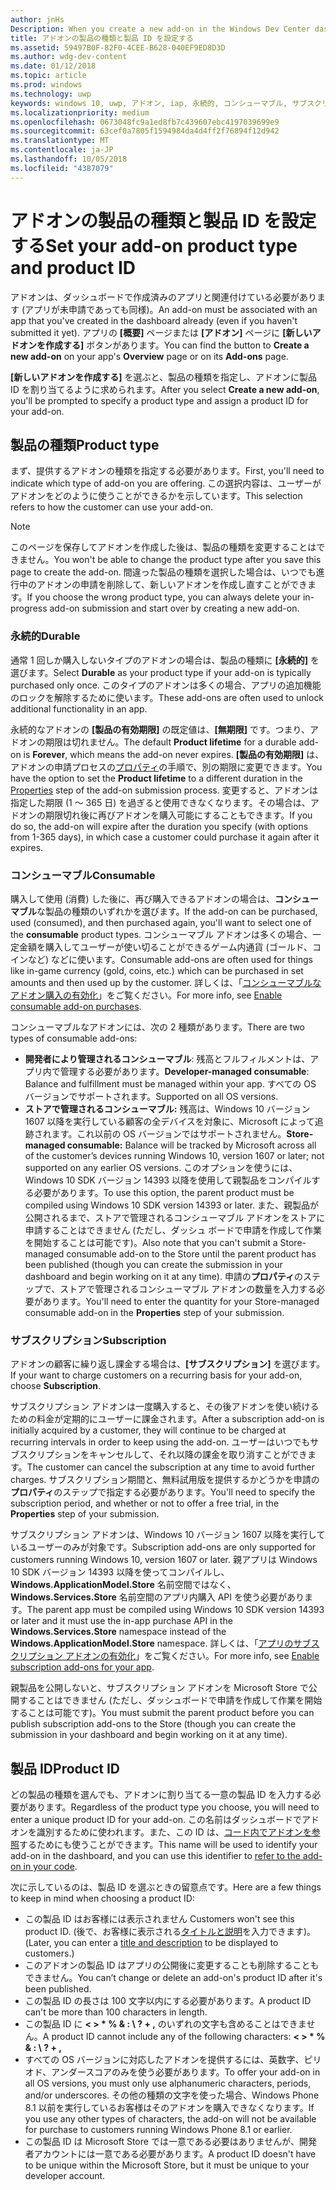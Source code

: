 ```yaml
---
author: jnHs
Description: When you create a new add-on in the Windows Dev Center dashboard, you need to specify a product type and assign it a product ID.
title: アドオンの製品の種類と製品 ID を設定する
ms.assetid: 59497B0F-82F0-4CEE-B628-040EF9ED8D3D
ms.author: wdg-dev-content
ms.date: 01/12/2018
ms.topic: article
ms.prod: windows
ms.technology: uwp
keywords: windows 10, uwp, アドオン, iap, 永続的, コンシューマブル, サブスクリプション, 製品の種類, 製品 id, アプリ内購入, アプリ内製品
ms.localizationpriority: medium
ms.openlocfilehash: 0673048fc9a1ed8fb7c439607ebc4197039699e9
ms.sourcegitcommit: 63cef0a7805f1594984da4d4ff2f76894f12d942
ms.translationtype: MT
ms.contentlocale: ja-JP
ms.lasthandoff: 10/05/2018
ms.locfileid: "4387079"
---
```

# <a name="set-your-add-on-product-type-and-product-id"></a><span data-ttu-id="96bb9-103">アドオンの製品の種類と製品 ID を設定する</span><span class="sxs-lookup"><span data-stu-id="96bb9-103">Set your add-on product type and product ID</span></span>

<span data-ttu-id="96bb9-104">アドオンは、ダッシュボードで作成済みのアプリと関連付けている必要があります (アプリが未申請であっても同様)。</span><span class="sxs-lookup"><span data-stu-id="96bb9-104">An add-on must be associated with an app that you've created in the dashboard already (even if you haven't submitted it yet).</span></span> <span data-ttu-id="96bb9-105">アプリの **[概要]** ページまたは **[アドオン]** ページに **[新しいアドオンを作成する]** ボタンがあります。</span><span class="sxs-lookup"><span data-stu-id="96bb9-105">You can find the button to **Create a new add-on** on your app's **Overview** page or on its **Add-ons** page.</span></span>

<span data-ttu-id="96bb9-106">**[新しいアドオンを作成する]** を選ぶと、製品の種類を指定し、アドオンに製品 ID を割り当てるように求められます。</span><span class="sxs-lookup"><span data-stu-id="96bb9-106">After you select **Create a new add-on**, you'll be prompted to specify a product type and assign a product ID for your add-on.</span></span>

## <a name="product-type"></a><span data-ttu-id="96bb9-107">製品の種類</span><span class="sxs-lookup"><span data-stu-id="96bb9-107">Product type</span></span>

<span data-ttu-id="96bb9-108">まず、提供するアドオンの種類を指定する必要があります。</span><span class="sxs-lookup"><span data-stu-id="96bb9-108">First, you'll need to indicate which type of add-on you are offering.</span></span> <span data-ttu-id="96bb9-109">この選択内容は、ユーザーがアドオンをどのように使うことができるかを示しています。</span><span class="sxs-lookup"><span data-stu-id="96bb9-109">This selection refers to how the customer can use your add-on.</span></span>

> [!NOTE]
> <span data-ttu-id="96bb9-110">このページを保存してアドオンを作成した後は、製品の種類を変更することはできません。</span><span class="sxs-lookup"><span data-stu-id="96bb9-110">You won't be able to change the product type after you save this page to create the add-on.</span></span> <span data-ttu-id="96bb9-111">間違った製品の種類を選択した場合は、いつでも進行中のアドオンの申請を削除して、新しいアドオンを作成し直すことができます。</span><span class="sxs-lookup"><span data-stu-id="96bb9-111">If you choose the wrong product type, you can always delete your in-progress add-on submission and start over by creating a new add-on.</span></span>

<span id="durable" />

### <a name="durable"></a><span data-ttu-id="96bb9-112">永続的</span><span class="sxs-lookup"><span data-stu-id="96bb9-112">Durable</span></span>

<span data-ttu-id="96bb9-113">通常 1 回しか購入しないタイプのアドオンの場合は、製品の種類に **[永続的]** を選びます。</span><span class="sxs-lookup"><span data-stu-id="96bb9-113">Select **Durable** as your product type if your add-on is typically purchased only once.</span></span> <span data-ttu-id="96bb9-114">このタイプのアドオンは多くの場合、アプリの追加機能のロックを解除するために使います。</span><span class="sxs-lookup"><span data-stu-id="96bb9-114">These add-ons are often used to unlock additional functionality in an app.</span></span>

<span data-ttu-id="96bb9-115">永続的なアドオンの **[製品の有効期限]** の既定値は、**[無期限]** です。つまり、アドオンの期限は切れません。</span><span class="sxs-lookup"><span data-stu-id="96bb9-115">The default **Product lifetime** for a durable add-on is **Forever**, which means the add-on never expires.</span></span> <span data-ttu-id="96bb9-116">**[製品の有効期限]** は、アドオンの申請プロセスの[プロパティ](enter-add-on-properties.md)の手順で、別の期限に変更できます。</span><span class="sxs-lookup"><span data-stu-id="96bb9-116">You have the option to set the **Product lifetime** to a different duration in the [Properties](enter-add-on-properties.md) step of the add-on submission process.</span></span> <span data-ttu-id="96bb9-117">変更すると、アドオンは指定した期限 (1 ～ 365 日) を過ぎると使用できなくなります。その場合は、アドオンの期限切れ後に再びアドオンを購入可能にすることもできます。</span><span class="sxs-lookup"><span data-stu-id="96bb9-117">If you do so, the add-on will expire after the duration you specify (with options from 1-365 days), in which case a customer could purchase it again after it expires.</span></span>

<span id="consumable" />

### <a name="consumable"></a><span data-ttu-id="96bb9-118">コンシューマブル</span><span class="sxs-lookup"><span data-stu-id="96bb9-118">Consumable</span></span>

<span data-ttu-id="96bb9-119">購入して使用 (消費) した後に、再び購入できるアドオンの場合は、**コンシューマブル**な製品の種類のいずれかを選びます。</span><span class="sxs-lookup"><span data-stu-id="96bb9-119">If the add-on can be purchased, used (consumed), and then purchased again, you'll want to select one of the **consumable** product types.</span></span> <span data-ttu-id="96bb9-120">コンシューマブル アドオンは多くの場合、一定金額を購入してユーザーが使い切ることができるゲーム内通貨 (ゴールド、コインなど) などに使います。</span><span class="sxs-lookup"><span data-stu-id="96bb9-120">Consumable add-ons are often used for things like in-game currency (gold, coins, etc.) which can be purchased in set amounts and then used up by the customer.</span></span> <span data-ttu-id="96bb9-121">詳しくは、「[コンシューマブルなアドオン購入の有効化](../monetize/enable-consumable-add-on-purchases.md)」をご覧ください。</span><span class="sxs-lookup"><span data-stu-id="96bb9-121">For more info, see [Enable consumable add-on purchases](../monetize/enable-consumable-add-on-purchases.md).</span></span>

<span data-ttu-id="96bb9-122">コンシューマブルなアドオンには、次の 2 種類があります。</span><span class="sxs-lookup"><span data-stu-id="96bb9-122">There are two types of consumable add-ons:</span></span>
- <span data-ttu-id="96bb9-123">**開発者により管理されるコンシューマブル**: 残高とフルフィルメントは、アプリ内で管理する必要があります。</span><span class="sxs-lookup"><span data-stu-id="96bb9-123">**Developer-managed consumable**: Balance and fulfillment must be managed within your app.</span></span> <span data-ttu-id="96bb9-124">すべての OS バージョンでサポートされます。</span><span class="sxs-lookup"><span data-stu-id="96bb9-124">Supported on all OS versions.</span></span>
- <span data-ttu-id="96bb9-125">**ストアで管理されるコンシューマブル:** 残高は、Windows 10 バージョン 1607 以降を実行している顧客の全デバイスを対象に、Microsoft によって追跡されます。これ以前の OS バージョンではサポートされません。</span><span class="sxs-lookup"><span data-stu-id="96bb9-125">**Store-managed consumable:** Balance will be tracked by Microsoft across all of the customer’s devices running Windows 10, version 1607 or later; not supported on any earlier OS versions.</span></span> <span data-ttu-id="96bb9-126">このオプションを使うには、Windows 10 SDK バージョン 14393 以降を使用して親製品をコンパイルする必要があります。</span><span class="sxs-lookup"><span data-stu-id="96bb9-126">To use this option, the parent product must be compiled using Windows 10 SDK version 14393 or later.</span></span> <span data-ttu-id="96bb9-127">また、親製品が公開されるまで、ストアで管理されるコンシューマブル アドオンをストアに申請することはできません (ただし、ダッシュ ボードで申請を作成して作業を開始することは可能です)。</span><span class="sxs-lookup"><span data-stu-id="96bb9-127">Also note that you can't submit a Store-managed consumable add-on to the Store until the parent product has been published (though you can create the submission in your dashboard and begin working on it at any time).</span></span> <span data-ttu-id="96bb9-128">申請の**プロパティ**のステップで、ストアで管理されるコンシューマブル アドオンの数量を入力する必要があります。</span><span class="sxs-lookup"><span data-stu-id="96bb9-128">You'll need to enter the quantity for your Store-managed consumable add-on in the **Properties** step of your submission.</span></span>

<span id="subscription" />

### <a name="subscription"></a><span data-ttu-id="96bb9-129">サブスクリプション</span><span class="sxs-lookup"><span data-stu-id="96bb9-129">Subscription</span></span>

<span data-ttu-id="96bb9-130">アドオンの顧客に繰り返し課金する場合は、**[サブスクリプション]** を選びます。</span><span class="sxs-lookup"><span data-stu-id="96bb9-130">If your want to charge customers on a recurring basis for your add-on, choose **Subscription**.</span></span>

<span data-ttu-id="96bb9-131">サブスクリプション アドオンは一度購入すると、その後アドオンを使い続けるための料金が定期的にユーザーに課金されます。</span><span class="sxs-lookup"><span data-stu-id="96bb9-131">After a subscription add-on is initially acquired by a customer, they will continue to be charged at recurring intervals in order to keep using the add-on.</span></span> <span data-ttu-id="96bb9-132">ユーザーはいつでもサブスクリプションをキャンセルして、それ以降の課金を取り消すことができます。</span><span class="sxs-lookup"><span data-stu-id="96bb9-132">The customer can cancel the subscription at any time to avoid further charges.</span></span> <span data-ttu-id="96bb9-133">サブスクリプション期間と、無料試用版を提供するかどうかを申請の**プロパティ**のステップで指定する必要があります。</span><span class="sxs-lookup"><span data-stu-id="96bb9-133">You'll need to specify the subscription period, and whether or not to offer a free trial, in the **Properties** step of your submission.</span></span>

<span data-ttu-id="96bb9-134">サブスクリプション アドオンは、Windows 10 バージョン 1607 以降を実行しているユーザーのみが対象です。</span><span class="sxs-lookup"><span data-stu-id="96bb9-134">Subscription add-ons are only supported for customers running Windows 10, version 1607 or later.</span></span> <span data-ttu-id="96bb9-135">親アプリは Windows 10 SDK バージョン 14393 以降を使ってコンパイルし、**Windows.ApplicationModel.Store** 名前空間ではなく、**Windows.Services.Store** 名前空間のアプリ内購入 API を使う必要があります。</span><span class="sxs-lookup"><span data-stu-id="96bb9-135">The parent app must be compiled using Windows 10 SDK version 14393 or later and it must use the in-app purchase API in the **Windows.Services.Store** namespace instead of the **Windows.ApplicationModel.Store** namespace.</span></span> <span data-ttu-id="96bb9-136">詳しくは、「[アプリのサブスクリプション アドオンの有効化](../monetize/enable-subscription-add-ons-for-your-app.md)」をご覧ください。</span><span class="sxs-lookup"><span data-stu-id="96bb9-136">For more info, see [Enable subscription add-ons for your app](../monetize/enable-subscription-add-ons-for-your-app.md).</span></span>

<span data-ttu-id="96bb9-137">親製品を公開しないと、サブスクリプション アドオンを Microsoft Store で公開することはできません (ただし、ダッシュボードで申請を作成して作業を開始することは可能です)。</span><span class="sxs-lookup"><span data-stu-id="96bb9-137">You must submit the parent product before you can publish subscription add-ons to the Store (though you can create the submission in your dashboard and begin working on it at any time).</span></span>

## <a name="product-id"></a><span data-ttu-id="96bb9-138">製品 ID</span><span class="sxs-lookup"><span data-stu-id="96bb9-138">Product ID</span></span>

<span data-ttu-id="96bb9-139">どの製品の種類を選んでも、アドオンに割り当てる一意の製品 ID を入力する必要があります。</span><span class="sxs-lookup"><span data-stu-id="96bb9-139">Regardless of the product type you choose, you will need to enter a unique product ID for your add-on.</span></span> <span data-ttu-id="96bb9-140">この名前はダッシュボードでアドオンを識別するために使われます。また、この ID は、[コード内でアドオンを参照](../monetize/in-app-purchases-and-trials.md#how-to-use-product-ids-for-add-ons-in-your-code)するためにも使うことができます。</span><span class="sxs-lookup"><span data-stu-id="96bb9-140">This name will be used to identify your add-on in the dashboard, and you can use this identifier to [refer to the add-on in your code](../monetize/in-app-purchases-and-trials.md#how-to-use-product-ids-for-add-ons-in-your-code).</span></span>

<span data-ttu-id="96bb9-141">次に示しているのは、製品 ID を選ぶときの留意点です。</span><span class="sxs-lookup"><span data-stu-id="96bb9-141">Here are a few things to keep in mind when choosing a product ID:</span></span>

-   <span data-ttu-id="96bb9-142">この製品 ID はお客様には表示されません </span><span class="sxs-lookup"><span data-stu-id="96bb9-142">Customers won't see this product ID.</span></span> <span data-ttu-id="96bb9-143">(後で、お客様に表示される[タイトルと説明](create-add-on-descriptions.md)を入力できます)。</span><span class="sxs-lookup"><span data-stu-id="96bb9-143">(Later, you can enter a [title and description](create-add-on-descriptions.md) to be displayed to customers.)</span></span>
-   <span data-ttu-id="96bb9-144">このアドオンの製品 ID はアプリの公開後に変更することも削除することもできません。</span><span class="sxs-lookup"><span data-stu-id="96bb9-144">You can’t change or delete an add-on's product ID after it's been published.</span></span>
-   <span data-ttu-id="96bb9-145">この製品 ID の長さは 100 文字以内にする必要があります。</span><span class="sxs-lookup"><span data-stu-id="96bb9-145">A product ID can't be more than 100 characters in length.</span></span>
-   <span data-ttu-id="96bb9-146">この製品 ID に **&lt; &gt; \* % & : \\ ? + ,** のいずれの文字も含めることはできません。</span><span class="sxs-lookup"><span data-stu-id="96bb9-146">A product ID cannot include any of the following characters: **&lt; &gt; \* % & : \\ ? + ,**</span></span>
-   <span data-ttu-id="96bb9-147">すべての OS バージョンに対応したアドオンを提供するには、英数字、ピリオド、アンダースコアのみを使う必要があります。</span><span class="sxs-lookup"><span data-stu-id="96bb9-147">To offer your add-on in all OS versions, you must only use alphanumeric characters, periods, and/or underscores.</span></span> <span data-ttu-id="96bb9-148">その他の種類の文字を使った場合、Windows Phone 8.1 以前を実行しているお客様はそのアドオンを購入できなくなります。</span><span class="sxs-lookup"><span data-stu-id="96bb9-148">If you use any other types of characters, the add-on will not be available for purchase to customers running Windows Phone 8.1 or earlier.</span></span>
-   <span data-ttu-id="96bb9-149">この製品 ID は Microsoft Store では一意である必要はありませんが、開発者アカウントには一意である必要があります。</span><span class="sxs-lookup"><span data-stu-id="96bb9-149">A product ID doesn't have to be unique within the Microsoft Store, but it must be unique to your developer account.</span></span>
 
